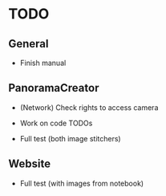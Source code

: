 # TODO

## General
- Finish manual

## PanoramaCreator
- (Network) Check rights to access camera
- Work on code TODOs

- Full test (both image stitchers)

## Website
- Full test (with images from notebook)
